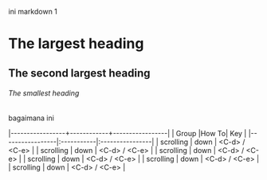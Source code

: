 ini markdown 1
# The largest heading
## The second largest heading
###### The smallest heading
bagaimana ini

|-----------------+------------+-----------------|
| Group |How To| Key  |
|-----------------|:-----------|:----------------|
| scrolling | down | \<C-d\> / \<C-e\> |
| scrolling | down | \<C-d\> / \<C-e\> |
| scrolling | down | \<C-d\> / \<C-e\> |
| scrolling | down | \<C-d\> / \<C-e\> |
| scrolling | down | \<C-d\> / \<C-e\> |
| scrolling | down | \<C-d\> / \<C-e\> |
